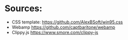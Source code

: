 # Sources:
- CSS template: https://github.com/AlexBSoft/win95.css
- Webamp https://github.com/captbaritone/webamp
- Clippy.js https://www.smore.com/clippy-js